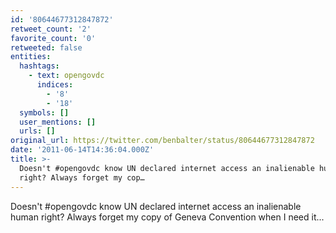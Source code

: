 ```yaml
---
id: '80644677312847872'
retweet_count: '2'
favorite_count: '0'
retweeted: false
entities:
  hashtags:
    - text: opengovdc
      indices:
        - '8'
        - '18'
  symbols: []
  user_mentions: []
  urls: []
original_url: https://twitter.com/benbalter/status/80644677312847872
date: '2011-06-14T14:36:04.000Z'
title: >-
  Doesn't #opengovdc know UN declared internet access an inalienable human
  right? Always forget my cop…
---
```


Doesn't #opengovdc know UN declared internet access an inalienable human right? Always forget my copy of Geneva Convention when I need it...